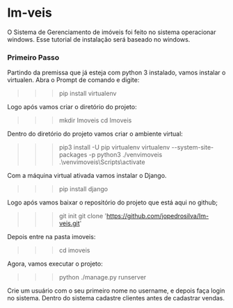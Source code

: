 # Im-veis
O Sistema de Gerenciamento de imóveis foi feito no sistema operacionar windows. Esse tutorial de instalação será baseado no windows.

### Primeiro Passo
 Partindo da premissa que já esteja com python 3 instalado, vamos instalar o virtualen. Abra o Prompt de comando e digite:
 
 >>> pip install virtualenv

Logo  após  vamos criar o diretório do projeto:

>>> mkdir Imoveis
>>> cd Imoveis

Dentro do diretório do projeto  vamos criar o ambiente virtual:

>>> pip3 install -U pip virtualenv
>>> virtualenv --system-site-packages -p python3 ./venvimoveis
>>> .\venvimoveis\Scripts\activate

Com a máquina virtual ativada vamos instalar o Django.

>>> pip install django

Logo após vamos baixar o repositório do projeto que está aqui no github;

>>> git init 
>>>  git clone 'https://github.com/jopedrosilva/Im-veis.git'

Depois entre na pasta imoveis:

>>> cd imoveis

Agora, vamos executar o projeto:

>>> python ./manage.py runserver

Crie um usuário com o seu primeiro nome no username, e depois faça login no sistema. Dentro do sistema cadastre clientes antes de cadastrar vendas.
